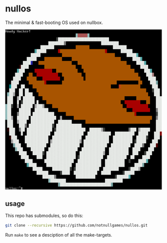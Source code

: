# nullos

The minimal & fast-booting OS used on nullbox.

![screenshot](screenshot.png)

## usage

This repo has submodules, so do this:

```sh
git clone --recursive https://github.com/notnullgames/nullos.git
```

Run `make` to see a desciption of all the make-targets.
